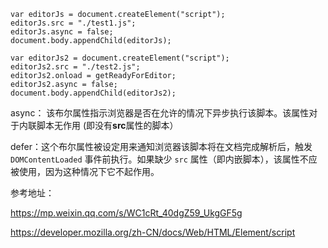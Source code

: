 ```
var editorJs = document.createElement("script");
editorJs.src = "./test1.js";
editorJs.async = false;
document.body.appendChild(editorJs);

var editorJs2 = document.createElement("script");
editorJs2.src = "./test2.js";
editorJs2.onload = getReadyForEditor;
editorJs2.async = false;
document.body.appendChild(editorJs2);
```

async： 该布尔属性指示浏览器是否在允许的情况下异步执行该脚本。该属性对于内联脚本无作用 (即没有**src**属性的脚本）

defer：这个布尔属性被设定用来通知浏览器该脚本将在文档完成解析后，触发 `DOMContentLoaded` 事件前执行。如果缺少 `src` 属性（即内嵌脚本），该属性不应被使用，因为这种情况下它不起作用。

参考地址：

https://mp.weixin.qq.com/s/WC1cRt_40dgZ59_UkgGF5g

https://developer.mozilla.org/zh-CN/docs/Web/HTML/Element/script